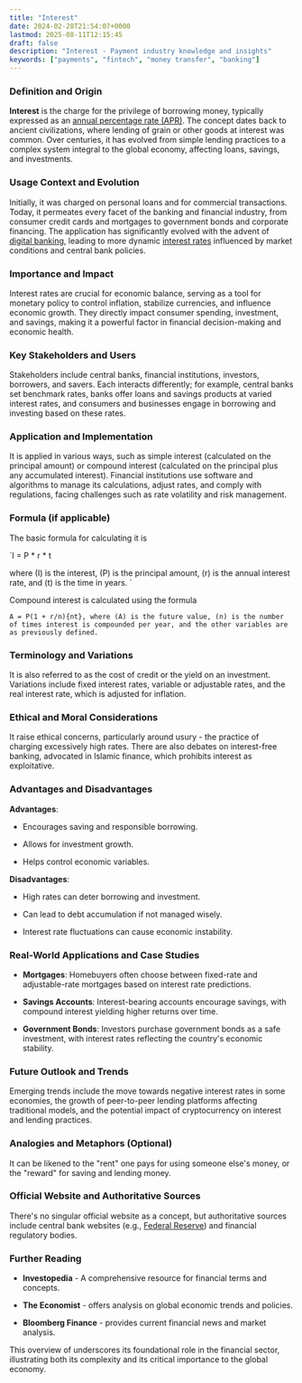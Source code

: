 ```yaml
---
title: "Interest"
date: 2024-02-28T21:54:07+0000
lastmod: 2025-08-11T12:15:45
draft: false
description: "Interest - Payment industry knowledge and insights"
keywords: ["payments", "fintech", "money transfer", "banking"]
---
```


### Definition and Origin

**Interest** is the charge for the privilege of borrowing money, typically expressed as an [annual percentage rate (APR)](https://faisalkhanllc.xyz/resources/payments-wiki/i/interest/annual-percentage-rate-apr/). The concept dates back to ancient civilizations, where lending of grain or other goods at interest was common. Over centuries, it has evolved from simple lending practices to a complex system integral to the global economy, affecting loans, savings, and investments.

### Usage Context and Evolution

Initially, it was charged on personal loans and for commercial transactions. Today, it permeates every facet of the banking and financial industry, from consumer credit cards and mortgages to government bonds and corporate financing. The application has significantly evolved with the advent of [digital banking](https://faisalkhan.com/learn/explainers/digital-bank/), leading to more dynamic [interest rates](https://faisalkhanllc.xyz/resources/payments-wiki/i/interest/interest-rates/) influenced by market conditions and central bank policies.

### Importance and Impact

Interest rates are crucial for economic balance, serving as a tool for monetary policy to control inflation, stabilize currencies, and influence economic growth. They directly impact consumer spending, investment, and savings, making it a powerful factor in financial decision-making and economic health.

### Key Stakeholders and Users

Stakeholders include central banks, financial institutions, investors, borrowers, and savers. Each interacts differently; for example, central banks set benchmark rates, banks offer loans and savings products at varied interest rates, and consumers and businesses engage in borrowing and investing based on these rates.

### Application and Implementation

It is applied in various ways, such as simple interest (calculated on the principal amount) or compound interest (calculated on the principal plus any accumulated interest). Financial institutions use software and algorithms to manage its calculations, adjust rates, and comply with regulations, facing challenges such as rate volatility and risk management.

### Formula (if applicable)

The basic formula for calculating it is

`I = P * r * t

where (I) is the interest, (P) is the principal amount, (r) is the annual interest rate, and (t) is the time in years. `

Compound interest is calculated using the formula 

`A = P(1 + r/n){nt}, where (A) is the future value, (n) is the number of times interest is compounded per year, and the other variables are as previously defined.`

### Terminology and Variations

It is also referred to as the cost of credit or the yield on an investment. Variations include fixed interest rates, variable or adjustable rates, and the real interest rate, which is adjusted for inflation.

### Ethical and Moral Considerations

It raise ethical concerns, particularly around usury - the practice of charging excessively high rates. There are also debates on interest-free banking, advocated in Islamic finance, which prohibits interest as exploitative.

### Advantages and Disadvantages

**Advantages**:

- Encourages saving and responsible borrowing.

- Allows for investment growth.

- Helps control economic variables.

**Disadvantages**:

- High rates can deter borrowing and investment.

- Can lead to debt accumulation if not managed wisely.

- Interest rate fluctuations can cause economic instability.

### Real-World Applications and Case Studies

- **Mortgages**: Homebuyers often choose between fixed-rate and adjustable-rate mortgages based on interest rate predictions.

- **Savings Accounts**: Interest-bearing accounts encourage savings, with compound interest yielding higher returns over time.

- **Government Bonds**: Investors purchase government bonds as a safe investment, with interest rates reflecting the country's economic stability.

### Future Outlook and Trends

Emerging trends include the move towards negative interest rates in some economies, the growth of peer-to-peer lending platforms affecting traditional models, and the potential impact of cryptocurrency on interest and lending practices.

### Analogies and Metaphors (Optional)

It can be likened to the "rent" one pays for using someone else's money, or the "reward" for saving and lending money.

### Official Website and Authoritative Sources

There's no singular official website as a concept, but authoritative sources include central bank websites (e.g., [Federal Reserve](https://www.federalreserve.gov)) and financial regulatory bodies.

### Further Reading

- **Investopedia** - A comprehensive resource for financial terms and concepts.

- **The Economist** - offers analysis on global economic trends and policies.

- **Bloomberg Finance** - provides current financial news and market analysis.

This overview of underscores its foundational role in the financial sector, illustrating both its complexity and its critical importance to the global economy.

###
